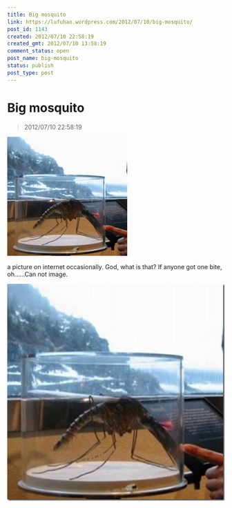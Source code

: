 ```yaml
---
title: Big mosquito
link: https://lufuhao.wordpress.com/2012/07/10/big-mosquito/
post_id: 1143
created: 2012/07/10 22:58:19
created_gmt: 2012/07/10 13:58:19
comment_status: open
post_name: big-mosquito
status: publish
post_type: post
---
```


# Big mosquito

> 2012/07/10 22:58:19

 

![20120710-225819-0001](/assets/images/20120710-225819-0001.jpg)

a picture on internet occasionally. God, what is that? If anyone got one bite, oh……Can not image.

![20120710-225819-0002](/assets/images/20120710-225819-0002.jpg)
